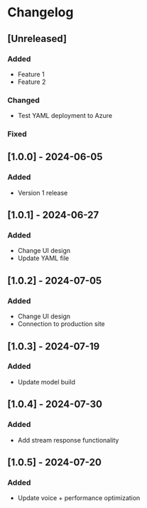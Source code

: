 # Changelog

## [Unreleased]

### Added
- Feature 1
- Feature 2

### Changed
- Test YAML deployment to Azure

### Fixed

## [1.0.0] - 2024-06-05

### Added
- Version 1 release

## [1.0.1] - 2024-06-27

### Added
- Change UI design
- Update YAML file

## [1.0.2] - 2024-07-05

### Added
- Change UI design
- Connection to production site

## [1.0.3] - 2024-07-19

### Added
- Update model build

## [1.0.4] - 2024-07-30

### Added
- Add stream response functionality

## [1.0.5] - 2024-07-20

### Added
- Update voice + performance optimization

